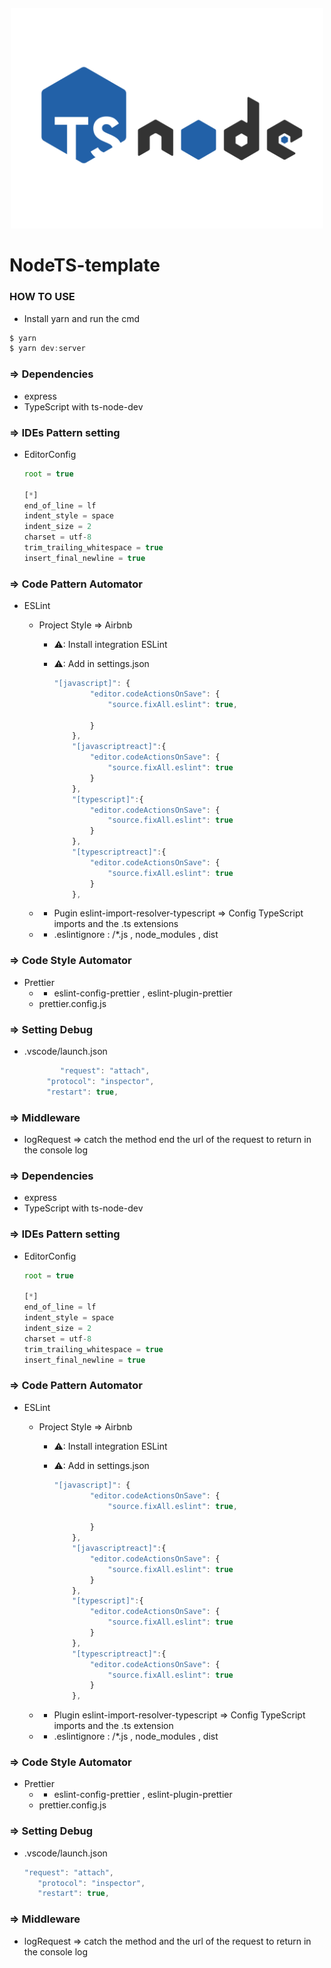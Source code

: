 <h4 align="center">
<img src="https://raw.githubusercontent.com/TypeStrong/ts-node/HEAD/logo.svg?sanitize=true" width="500px" /><br>

# NodeTS-template

### HOW TO USE

- Install yarn and run the cmd

```jsx
$ yarn
$ yarn dev:server
```
### ⇒ Dependencies

- express
- TypeScript with ts-node-dev

### ⇒ IDEs Pattern setting

- EditorConfig

    ```jsx
    root = true

    [*]
    end_of_line = lf
    indent_style = space
    indent_size = 2
    charset = utf-8
    trim_trailing_whitespace = true
    insert_final_newline = true
    ```

### ⇒ Code Pattern Automator

- ESLint
    - Project Style ⇒ Airbnb
        - ⚠: Install integration ESLint
        - ⚠: Add in settings.json

            ```jsx
            "[javascript]": {
                    "editor.codeActionsOnSave": {
                        "source.fixAll.eslint": true,

                    }
                },
                "[javascriptreact]":{
                    "editor.codeActionsOnSave": {
                        "source.fixAll.eslint": true 
                    }
                },
                "[typescript]":{
                    "editor.codeActionsOnSave": {
                        "source.fixAll.eslint": true 
                    }
                },
                "[typescriptreact]":{
                    "editor.codeActionsOnSave": {
                        "source.fixAll.eslint": true 
                    }
                },
            ```

    - + Pugin eslint-import-resolver-typescript ⇒ Config TypeScript imports and  the .ts extensions
    - + .eslintignore : /*.js , node_modules , dist

### ⇒ Code Style Automator

- Prettier
    - + eslint-config-prettier , eslint-plugin-prettier
    - prettier.config.js

### ⇒ Setting Debug

- .vscode/launch.json

    ```jsx
    		"request": "attach",
         "protocol": "inspector",
         "restart": true,
    ```

### ⇒ Middleware

- logRequest ⇒ catch the method end the url of the request to return in the console log
### ⇒ Dependencies

- express
- TypeScript with ts-node-dev

### ⇒ IDEs Pattern setting

- EditorConfig

    ```jsx
    root = true

    [*]
    end_of_line = lf
    indent_style = space
    indent_size = 2
    charset = utf-8
    trim_trailing_whitespace = true
    insert_final_newline = true
    ```

### ⇒ Code Pattern Automator

- ESLint
    - Project Style ⇒ Airbnb
        - ⚠: Install integration ESLint
        - ⚠: Add in settings.json

            ```jsx
            "[javascript]": {
                    "editor.codeActionsOnSave": {
                        "source.fixAll.eslint": true,

                    }
                },
                "[javascriptreact]":{
                    "editor.codeActionsOnSave": {
                        "source.fixAll.eslint": true 
                    }
                },
                "[typescript]":{
                    "editor.codeActionsOnSave": {
                        "source.fixAll.eslint": true 
                    }
                },
                "[typescriptreact]":{
                    "editor.codeActionsOnSave": {
                        "source.fixAll.eslint": true 
                    }
                },
            ```

    - + Plugin eslint-import-resolver-typescript ⇒ Config TypeScript imports and  the .ts extension
    - + .eslintignore : /*.js , node_modules , dist

### ⇒ Code Style Automator

- Prettier
    - + eslint-config-prettier , eslint-plugin-prettier
    - prettier.config.js

### ⇒ Setting Debug

- .vscode/launch.json

    ```jsx
    "request": "attach",
       "protocol": "inspector",
       "restart": true,
    ```

### ⇒ Middleware

- logRequest ⇒ catch the method and the url of the request to return in the console log
